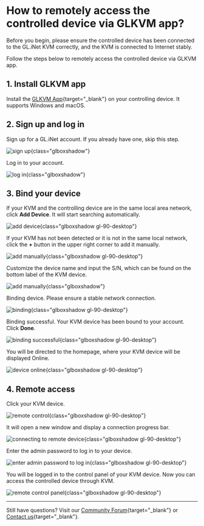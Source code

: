 # How to remotely access the controlled device via GLKVM app?

Before you begin, please ensure the controlled device has been connected to the GL.iNet KVM correctly, and the KVM is connected to Internet stably.

Follow the steps below to remotely access the controlled device via GLKVM app.

## 1. Install GLKVM app

Install the [GLKVM App](https://www.gl-inet.com/app-rm/){target="_blank"} on your controlling device. It supports Windows and macOS.

## 2. Sign up and log in

Sign up for a GL.iNet account. If you already have one, skip this step.

![sign up](https://static.gl-inet.com/docs/kvm/faq/remote_access_controlled_device_via_glkvm_app/sign_up_account.png){class="glboxshadow"}

Log in to your account.
    
![log in](https://static.gl-inet.com/docs/kvm/faq/remote_access_controlled_device_via_glkvm_app/log_in_account.png){class="glboxshadow"}

## 3. Bind your device

If your KVM and the controlling device are in the same local area network, click **Add Device**. It will start searching automatically.

![add device](https://static.gl-inet.com/docs/kvm/faq/remote_access_controlled_device_via_glkvm_app/add_device.png){class="glboxshadow gl-90-desktop"}

If your KVM has not been detected or it is not in the same local network, click the **+** button in the upper right corner to add it manually.

![add manually](https://static.gl-inet.com/docs/kvm/faq/remote_access_controlled_device_via_glkvm_app/add_manually_1.png){class="glboxshadow gl-90-desktop"}

Customize the device name and input the S/N, which can be found on the bottom label of the KVM device.

![add manually](https://static.gl-inet.com/docs/kvm/faq/remote_access_controlled_device_via_glkvm_app/add_manually_2.png){class="glboxshadow"}

Binding device. Please ensure a stable network connection.

![binding](https://static.gl-inet.com/docs/kvm/faq/remote_access_controlled_device_via_glkvm_app/binding.png){class="glboxshadow gl-90-desktop"}
    
Binding successful. Your KVM device has been bound to your account. Click **Done**.

![binding successful](https://static.gl-inet.com/docs/kvm/faq/remote_access_controlled_device_via_glkvm_app/binding_successful.png){class="glboxshadow gl-90-desktop"}

You will be directed to the homepage, where your KVM device will be displayed Online.

![device online](https://static.gl-inet.com/docs/kvm/faq/remote_access_controlled_device_via_glkvm_app/device_online.png){class="glboxshadow gl-90-desktop"}

## 4. Remote access

Click your KVM device.

![remote control](https://static.gl-inet.com/docs/kvm/faq/remote_access_controlled_device_via_glkvm_app/remote_control.png){class="glboxshadow gl-90-desktop"}

It will open a new window and display a connection progress bar.

![connecting to remote device](https://static.gl-inet.com/docs/kvm/faq/remote_access_controlled_device_via_glkvm_app/connecting_to_remote_device.png){class="glboxshadow gl-90-desktop"}

Enter the admin password to log in to your device.

![enter admin password to log in](https://static.gl-inet.com/docs/kvm/faq/remote_access_controlled_device_via_glkvm_app/log_in_device.png){class="glboxshadow gl-90-desktop"}

You will be logged in to the control panel of your KVM device. Now you can access the controlled device through KVM.

![remote control panel](https://static.gl-inet.com/docs/kvm/faq/remote_access_controlled_device_via_glkvm_app/remote_access_via_app.jpg){class="glboxshadow gl-90-desktop"}

---

Still have questions? Visit our [Community Forum](https://forum.gl-inet.com){target="_blank"} or [Contact us](https://www.gl-inet.com/contacts/){target="_blank"}.
